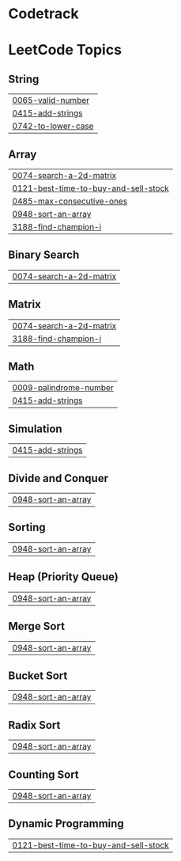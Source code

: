 # Codetrack

<!---LeetCode Topics Start-->
# LeetCode Topics
## String
|  |
| ------- |
| [0065-valid-number](https://github.com/RedGh0st1/DSAtrack/tree/master/0065-valid-number) |
| [0415-add-strings](https://github.com/RedGh0st1/DSAtrack/tree/master/0415-add-strings) |
| [0742-to-lower-case](https://github.com/RedGh0st1/DSAtrack/tree/master/0742-to-lower-case) |
## Array
|  |
| ------- |
| [0074-search-a-2d-matrix](https://github.com/RedGh0st1/DSAtrack/tree/master/0074-search-a-2d-matrix) |
| [0121-best-time-to-buy-and-sell-stock](https://github.com/RedGh0st1/DSAtrack/tree/master/0121-best-time-to-buy-and-sell-stock) |
| [0485-max-consecutive-ones](https://github.com/RedGh0st1/DSAtrack/tree/master/0485-max-consecutive-ones) |
| [0948-sort-an-array](https://github.com/RedGh0st1/DSAtrack/tree/master/0948-sort-an-array) |
| [3188-find-champion-i](https://github.com/RedGh0st1/DSAtrack/tree/master/3188-find-champion-i) |
## Binary Search
|  |
| ------- |
| [0074-search-a-2d-matrix](https://github.com/RedGh0st1/DSAtrack/tree/master/0074-search-a-2d-matrix) |
## Matrix
|  |
| ------- |
| [0074-search-a-2d-matrix](https://github.com/RedGh0st1/DSAtrack/tree/master/0074-search-a-2d-matrix) |
| [3188-find-champion-i](https://github.com/RedGh0st1/DSAtrack/tree/master/3188-find-champion-i) |
## Math
|  |
| ------- |
| [0009-palindrome-number](https://github.com/RedGh0st1/DSAtrack/tree/master/0009-palindrome-number) |
| [0415-add-strings](https://github.com/RedGh0st1/DSAtrack/tree/master/0415-add-strings) |
## Simulation
|  |
| ------- |
| [0415-add-strings](https://github.com/RedGh0st1/DSAtrack/tree/master/0415-add-strings) |
## Divide and Conquer
|  |
| ------- |
| [0948-sort-an-array](https://github.com/RedGh0st1/DSAtrack/tree/master/0948-sort-an-array) |
## Sorting
|  |
| ------- |
| [0948-sort-an-array](https://github.com/RedGh0st1/DSAtrack/tree/master/0948-sort-an-array) |
## Heap (Priority Queue)
|  |
| ------- |
| [0948-sort-an-array](https://github.com/RedGh0st1/DSAtrack/tree/master/0948-sort-an-array) |
## Merge Sort
|  |
| ------- |
| [0948-sort-an-array](https://github.com/RedGh0st1/DSAtrack/tree/master/0948-sort-an-array) |
## Bucket Sort
|  |
| ------- |
| [0948-sort-an-array](https://github.com/RedGh0st1/DSAtrack/tree/master/0948-sort-an-array) |
## Radix Sort
|  |
| ------- |
| [0948-sort-an-array](https://github.com/RedGh0st1/DSAtrack/tree/master/0948-sort-an-array) |
## Counting Sort
|  |
| ------- |
| [0948-sort-an-array](https://github.com/RedGh0st1/DSAtrack/tree/master/0948-sort-an-array) |
## Dynamic Programming
|  |
| ------- |
| [0121-best-time-to-buy-and-sell-stock](https://github.com/RedGh0st1/DSAtrack/tree/master/0121-best-time-to-buy-and-sell-stock) |
<!---LeetCode Topics End-->